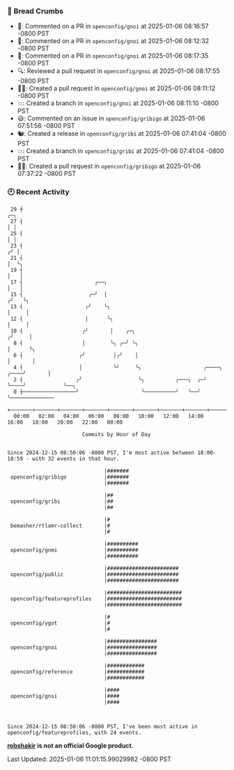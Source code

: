 ### 🍞 Bread Crumbs

 * 💬: Commented on a PR in  `openconfig/gnoi` at 2025-01-06 08:16:57 -0800 PST
 * 💬: Commented on a PR in  `openconfig/gnoi` at 2025-01-06 08:12:32 -0800 PST
 * 💬: Commented on a PR in  `openconfig/gnoi` at 2025-01-06 08:17:35 -0800 PST
 * 🔍: Reviewed a pull request in  `openconfig/gnoi` at 2025-01-06 08:17:55 -0800 PST
 * ✍🏼: Created a pull request in `openconfig/gnoi` at 2025-01-06 08:11:12 -0800 PST
 * 💥: Created a branch in `openconfig/gnoi` at 2025-01-06 08:11:10 -0800 PST
 * 😃: Commented on an issue in `openconfig/gribigo` at 2025-01-06 07:51:56 -0800 PST
 * 🐿: Created a release in `openconfig/gribi` at 2025-01-06 07:41:04 -0800 PST
 * 💥: Created a branch in `openconfig/gribi` at 2025-01-06 07:41:04 -0800 PST
 * ✍🏼: Created a pull request in `openconfig/gribigo` at 2025-01-06 07:37:22 -0800 PST

### 🕘 Recent Activity
```
 29 ┼                                                                            ╭─╮
 27 ┤                                                                            │ │
 25 ┤                                                                            │ │
 23 ┤                                                                           ╭╯ │
 21 ┤                                                                           │  ╰╮
 19 ┤                                                                           │   │
 17 ┤                       ╭──╮                                                │   │
 15 ┤                     ╭─╯  │                                               ╭╯   ╰╮
 13 ┤                    ╭╯    ╰╮                                              │     │
 12 ┤                    │      ╰╮                                             │     │
 10 ┤                   ╭╯       │    ╭─╮                                     ╭╯     │
  8 ┤                   │        ╰╮ ╭─╯ ╰╮                                    │      ╰╮
  6 ┤                  ╭╯         │╭╯    │                                    │       │
  4 ┤                  │          ╰╯     ╰╮                    ╭────╮    ╭────╯       │
  2 ┤                 ╭╯                  ╰╮          ╭───╮  ╭─╯    ╰────╯            ╰──╮
  0 ┼─────────────────╯                    ╰──────────╯   ╰──╯                           ╰──────────────
    +───────+───────+───────+───────+───────+───────+───────+───────+───────+───────+───────+───────+────
  00:00   02:00   04:00   06:00   08:00   10:00   12:00   14:00   16:00   18:00   20:00   22:00   00:00   

						Commits by Hour of Day


Since 2024-12-15 08:50:06 -0800 PST, I'm most active between 18:00-18:59 - with 32 events in that hour.

```



```
                               |#######
 openconfig/gribigo            |#######
                               |#######

                               |##
 openconfig/gribi              |##
                               |##

                               |#
 bemasher/rtlamr-collect       |#
                               |#

                               |##########
 openconfig/gnmi               |##########
                               |##########

                               |#######################
 openconfig/public             |#######################
                               |#######################

                               |########################
 openconfig/featureprofiles    |########################
                               |########################

                               |#
 openconfig/ygot               |#
                               |#

                               |################
 openconfig/gnoi               |################
                               |################

                               |############
 openconfig/reference          |############
                               |############

                               |####
 openconfig/gnsi               |####
                               |####



Since 2024-12-15 08:50:06 -0800 PST, I've been most active in openconfig/featureprofiles, with 24 events.

```
**[robshakir](mailto:robjs@google.com) is not an official Google product.**  


Last Updated: 2025-01-06 11:01:15.99029982 -0800 PST
